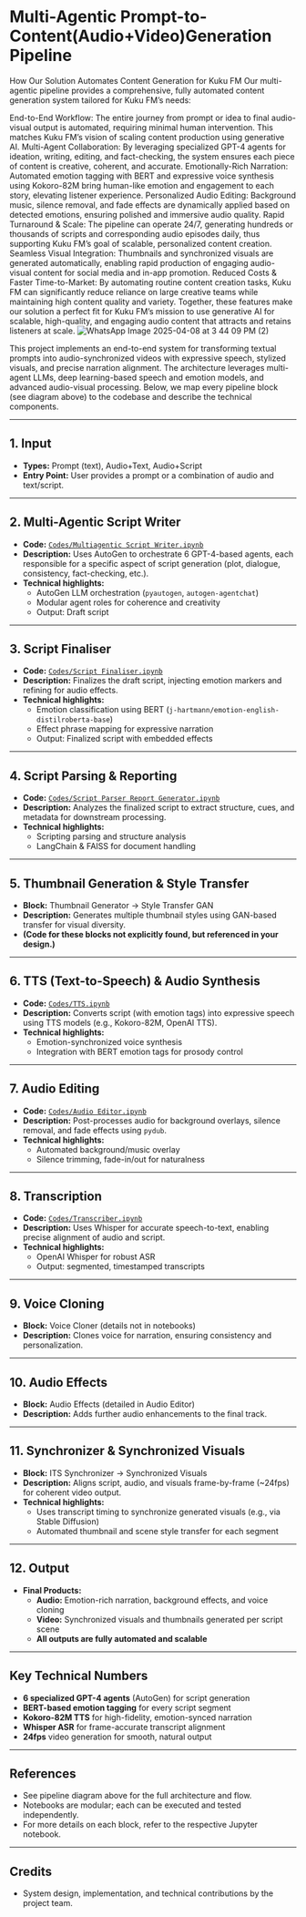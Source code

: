 # Multi-Agentic Prompt-to-Content(Audio+Video)Generation Pipeline

How Our Solution Automates Content Generation for Kuku FM
Our multi-agentic pipeline provides a comprehensive, fully automated content generation system tailored for Kuku FM’s needs:

End-to-End Workflow: The entire journey from prompt or idea to final audio-visual output is automated, requiring minimal human intervention. This matches Kuku FM’s vision of scaling content production using generative AI.
Multi-Agent Collaboration: By leveraging specialized GPT-4 agents for ideation, writing, editing, and fact-checking, the system ensures each piece of content is creative, coherent, and accurate.
Emotionally-Rich Narration: Automated emotion tagging with BERT and expressive voice synthesis using Kokoro-82M bring human-like emotion and engagement to each story, elevating listener experience.
Personalized Audio Editing: Background music, silence removal, and fade effects are dynamically applied based on detected emotions, ensuring polished and immersive audio quality.
Rapid Turnaround & Scale: The pipeline can operate 24/7, generating hundreds or thousands of scripts and corresponding audio episodes daily, thus supporting Kuku FM’s goal of scalable, personalized content creation.
Seamless Visual Integration: Thumbnails and synchronized visuals are generated automatically, enabling rapid production of engaging audio-visual content for social media and in-app promotion.
Reduced Costs & Faster Time-to-Market: By automating routine content creation tasks, Kuku FM can significantly reduce reliance on large creative teams while maintaining high content quality and variety.
Together, these features make our solution a perfect fit for Kuku FM’s mission to use generative AI for scalable, high-quality, and engaging audio content that attracts and retains listeners at scale.
![WhatsApp Image 2025-04-08 at 3 44 09 PM (2)](https://github.com/user-attachments/assets/cea709c7-cd75-4e41-86f7-a7ed76f2de21)



This project implements an end-to-end system for transforming textual prompts into audio-synchronized videos with expressive speech, stylized visuals, and precise narration alignment. The architecture leverages multi-agent LLMs, deep learning-based speech and emotion models, and advanced audio-visual processing. Below, we map every pipeline block (see diagram above) to the codebase and describe the technical components.

---

## 1. Input

- **Types:** Prompt (text), Audio+Text, Audio+Script
- **Entry Point:** User provides a prompt or a combination of audio and text/script.

---

## 2. Multi-Agentic Script Writer

- **Code:** [`Codes/Multiagentic Script Writer.ipynb`](Codes/Multiagentic%20Script%20Writer.ipynb)
- **Description:** Uses AutoGen to orchestrate 6 GPT-4-based agents, each responsible for a specific aspect of script generation (plot, dialogue, consistency, fact-checking, etc.).
- **Technical highlights:**
    - AutoGen LLM orchestration (`pyautogen`, `autogen-agentchat`)
    - Modular agent roles for coherence and creativity
    - Output: Draft script

---

## 3. Script Finaliser

- **Code:** [`Codes/Script Finaliser.ipynb`](Codes/Script%20Finaliser.ipynb)
- **Description:** Finalizes the draft script, injecting emotion markers and refining for audio effects.
- **Technical highlights:**
    - Emotion classification using BERT (`j-hartmann/emotion-english-distilroberta-base`)
    - Effect phrase mapping for expressive narration
    - Output: Finalized script with embedded effects

---

## 4. Script Parsing & Reporting

- **Code:** [`Codes/Script Parser Report Generator.ipynb`](Codes/Script%20Parser%20Report%20Generator.ipynb)
- **Description:** Analyzes the finalized script to extract structure, cues, and metadata for downstream processing.
- **Technical highlights:**
    - Scripting parsing and structure analysis
    - LangChain & FAISS for document handling

---

## 5. Thumbnail Generation & Style Transfer

- **Block:** Thumbnail Generator → Style Transfer GAN
- **Description:** Generates multiple thumbnail styles using GAN-based transfer for visual diversity.
- **(Code for these blocks not explicitly found, but referenced in your design.)**

---

## 6. TTS (Text-to-Speech) & Audio Synthesis

- **Code:** [`Codes/TTS.ipynb`](Codes/TTS.ipynb)
- **Description:** Converts script (with emotion tags) into expressive speech using TTS models (e.g., Kokoro-82M, OpenAI TTS).
- **Technical highlights:**
    - Emotion-synchronized voice synthesis
    - Integration with BERT emotion tags for prosody control

---

## 7. Audio Editing

- **Code:** [`Codes/Audio Editor.ipynb`](Codes/Audio%20Editor.ipynb)
- **Description:** Post-processes audio for background overlays, silence removal, and fade effects using `pydub`.
- **Technical highlights:**
    - Automated background/music overlay
    - Silence trimming, fade-in/out for naturalness

---

## 8. Transcription

- **Code:** [`Codes/Transcriber.ipynb`](Codes/Transcriber.ipynb)
- **Description:** Uses Whisper for accurate speech-to-text, enabling precise alignment of audio and script.
- **Technical highlights:**
    - OpenAI Whisper for robust ASR
    - Output: segmented, timestamped transcripts

---

## 9. Voice Cloning

- **Block:** Voice Cloner (details not in notebooks)
- **Description:** Clones voice for narration, ensuring consistency and personalization.

---

## 10. Audio Effects

- **Block:** Audio Effects (detailed in Audio Editor)
- **Description:** Adds further audio enhancements to the final track.

---

## 11. Synchronizer & Synchronized Visuals

- **Block:** ITS Synchronizer → Synchronized Visuals
- **Description:** Aligns script, audio, and visuals frame-by-frame (~24fps) for coherent video output.
- **Technical highlights:**
    - Uses transcript timing to synchronize generated visuals (e.g., via Stable Diffusion)
    - Automated thumbnail and scene style transfer for each segment

---

## 12. Output

- **Final Products:**
    - **Audio:** Emotion-rich narration, background effects, and voice cloning
    - **Video:** Synchronized visuals and thumbnails generated per script scene
    - **All outputs are fully automated and scalable**

---

## Key Technical Numbers

- **6 specialized GPT-4 agents** (AutoGen) for script generation
- **BERT-based emotion tagging** for every script segment
- **Kokoro-82M TTS** for high-fidelity, emotion-synced narration
- **Whisper ASR** for frame-accurate transcript alignment
- **24fps** video generation for smooth, natural output

---

## References

- See pipeline diagram above for the full architecture and flow.
- Notebooks are modular; each can be executed and tested independently.
- For more details on each block, refer to the respective Jupyter notebook.

---

## Credits

- System design, implementation, and technical contributions by the project team.
